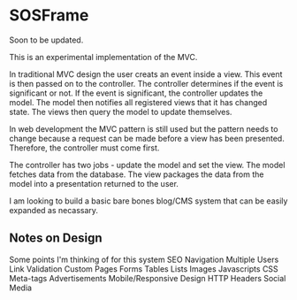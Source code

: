 # SOSFrame

Soon to be updated.

This is an experimental implementation of the MVC. 

In traditional MVC design the user creats an event inside
a view. This event is then passed on to the controller. The
controller determines if the event is significant or not.
If the event is significant, the controller updates the model.
The model then notifies all registered views that it has changed
state. The views then query the model to update themselves.

In web development the MVC pattern is still used but the pattern
needs to change because a request can be made before a view has been
presented. Therefore, the controller must come first.

The controller has two jobs - update the model and set the view.
The model fetches data from the database. The view packages the
data from the model into a presentation returned to the user.



I am looking to build a basic bare bones blog/CMS system that can be
easily expanded as necassary. 

## Notes on Design

Some points I'm thinking of for this system
	SEO
	Navigation
	Multiple Users
	Link Validation
	Custom Pages
		Forms
		Tables
		Lists
		Images
		Javascripts
		CSS
		Meta-tags
	Advertisements
	Mobile/Responsive Design
	HTTP Headers
	Social Media
	
	
